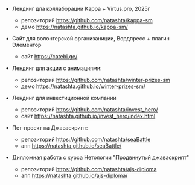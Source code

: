 * Лендинг дла коллаборации Kappa + Virtus.pro, 2025г
  * репозиторий https://github.com/natashta/kappa-sm
  * демо https://natashta.github.io/kappa-sm/

* Сайт для волонтерской организаниции, Вордпресс + плагин Элементор
  * сайт https://catebi.ge/

* Лендинг для акции с анимациями:
  * репозиторий https://github.com/natashta/winter-prizes-sm
  * демо https://natashta.github.io/winter-prizes-sm/

* Лендинг для инвестиционной компании
  * репозиторий https://github.com/natashta/invest_hero/
  * сайт https://natashta.github.io/invest_hero/index.html
 
* Пет-проект на Джаваскрипт:
   * репозиторий https://github.com/natashta/seaBattle
   * апп https://natashta.github.io/seaBattle/

* Дипломная работа с курса Нетологии "Продвинутый джаваскрипт"
  * репозиторий https://github.com/natashta/ajs-diploma
  * апп https://natashta.github.io/ajs-diploma/
